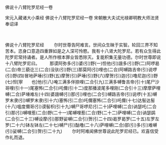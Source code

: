 佛说十八臂陀罗尼经一卷


宋元入藏诸大小乘经
佛说十八臂陀罗尼经一卷
宋朝散大夫试光禄卿明教大师法贤奉诏译


　　

佛说十八臂陀罗尼经
　　尔时世尊告阿难言。世间众生昧于实智。轮回三界不知苦本。恣身口意造四重罪如是之人深可怜愍。我有十八肾大陀罗尼。若有众生得此陀罗尼常持诵者。是人所作根本罪业皆悉除灭。复能积集无量功德。尔时世尊即说十八臂陀罗尼曰。
　　那谟阿弥多(引)婆(引)野(一)怛他(引)誐多(引)野(二)阿啰曷(二合)帝三藐讫三(二合)没驮(引)野(三)那莫阿(引)哩也(二合)阿嚩路吉帝(引)说啰(引)野(四)冒地萨埵(引)野(五)摩贺(引)萨埵(引)野(六)摩贺(引)迦(引)噜尼迦(引)野(七)怛[寧　　也]他(引八)唵三满多伴捺哩(二合引九)三满多嚩鲁吉帝(引十)尾尸沙哥哩(引十一)尾塞怖(二合引)吒儞(引十二)度那播波尾多哩刚(二合引十三)摩摩萨哩嚩(二合)萨埵难左(十四)婆誐嚩(引)那(引)哩也(二合引)嚩路吉帝(引)说啰(十五)嚩罗末隶(引)嚩罗末隶(引十六)塞怖(引二合)吒儞塞怖(二合引)吒儞(十七)达髻达髻(十八)嗢度儞哥(引)谟髻枳(引十九)嚩尸哥啰尼(引二十)萨哩嚩(二合)讷瑟吒(二合引)那(引)嚩哩惹(二合)野(二十一)尾嚩哩惹(二合)野(二十二)萨哩嚩(二合)讷瑟鹐(二合引二十三)嚩设摩(引)那野娑嚩(二合引)贺(引二十四)曷罗曷罗(二十五)左罗左罗(二十六)钵左钵左(二十七)嚩尸(引)酤噜(二十八)萨哩嚩(二合)部(引)多(引)难嚩(引)娑嚩(二合引)贺(引二十九)
　　尔时阿难闻佛世尊说此陀罗尼经已。欢喜信受作礼而退。


